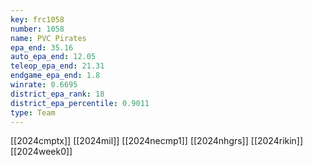 ```yaml
---
key: frc1058
number: 1058
name: PVC Pirates
epa_end: 35.16
auto_epa_end: 12.05
teleop_epa_end: 21.31
endgame_epa_end: 1.8
winrate: 0.6695
district_epa_rank: 18
district_epa_percentile: 0.9011
type: Team
---
```

[[2024cmptx]]
[[2024mil]]
[[2024necmp1]]
[[2024nhgrs]]
[[2024rikin]]
[[2024week0]]
